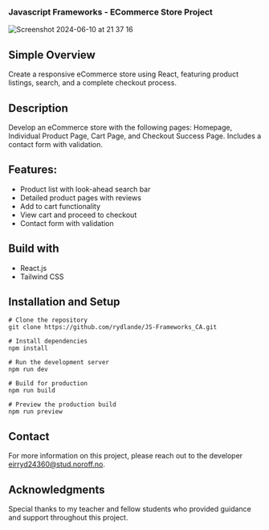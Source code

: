 ### Javascript Frameworks - ECommerce Store Project

![Screenshot 2024-06-10 at 21 37 16](https://github.com/rydlande/JS-Frameworks_CA/assets/112164731/2ec1558c-03c3-449e-93ac-9944ed34faaa)


## Simple Overview
Create a responsive eCommerce store using React, featuring product listings, search, and a complete checkout process.

## Description
Develop an eCommerce store with the following pages: Homepage, Individual Product Page, Cart Page, and Checkout Success Page. Includes a contact form with validation.

## Features:
- Product list with look-ahead search bar
- Detailed product pages with reviews
- Add to cart functionality
- View cart and proceed to checkout
- Contact form with validation

## Build with
- React.js
- Tailwind CSS

## Installation and Setup

```
# Clone the repository
git clone https://github.com/rydlande/JS-Frameworks_CA.git

# Install dependencies
npm install

# Run the development server
npm run dev

# Build for production
npm run build

# Preview the production build
npm run preview
```


## Contact
For more information on this project, please reach out to the developer eirryd24360@stud.noroff.no.

## Acknowledgments
Special thanks to my teacher and fellow students who provided guidance and support throughout this project.
